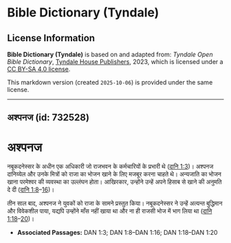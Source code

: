 # Bible Dictionary (Tyndale)

## License Information

**Bible Dictionary (Tyndale)** is based on and adapted from: _Tyndale Open Bible Dictionary_, [Tyndale House Publishers](https://tyndaleopenresources.com/), 2023, which is licensed under a [CC BY-SA 4.0 license](https://creativecommons.org/licenses/by-sa/4.0/legalcode.en).

This markdown version (created `2025-10-06`) is provided under the same license.



--------------------------------

## अश्पनज (id: 732528)

अश्पनज
======

नबूकदनेस्सर के अधीन एक अधिकारी जो राजभवन के कर्मचारियों के प्रभारी थे ([दानि 1:3](https://ref.ly/Dan1:3))। अश्पनज दानिय्येल और उनके मित्रों को राजा का भोजन खाने के लिए मजबूर करना चाहते थे। अन्यजाति का भोजन खाना परमेश्वर की व्यवस्था का उल्लंघन होता। आखिरकार, उन्होंने उन्हें अपने हिसाब से खाने की अनुमति दे दी ([दानि 1:8](https://ref.ly/Dan1:8-Dan1:16)–[16](https://ref.ly/Dan1:8-Dan1:16))।

तीन साल बाद, अश्पनज ने युवकों को राजा के सामने प्रस्तुत किया। नबूकदनेस्सर ने उन्हें अत्यन्त बुद्धिमान और विवेकशील पाया, यद्यपि उन्होंने माँस नहीं खाया था और ना ही राजसी भोज में भाग लिया था ([दानि 1:18](https://ref.ly/Dan1:18-Dan1:20)–[20](https://ref.ly/Dan1:18-Dan1:20))।

* **Associated Passages:** DAN 1:3; DAN 1:8–DAN 1:16; DAN 1:18–DAN 1:20

